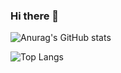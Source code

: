 ### Hi there 👋

![Anurag's GitHub stats](https://github-readme-stats-sigma-five.vercel.app/api?username=gheorghitamutu&show_icons=true&theme=dark)

![Top Langs](https://github-readme-stats-sigma-five.vercel.app/api/top-langs/?username=gheorghitamutu&show_icons=true&theme=dark&langs_count=20&layout=compact)
